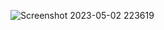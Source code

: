 ![Screenshot 2023-05-02 223619](https://user-images.githubusercontent.com/99186533/235736130-8f6540cb-a97a-4c48-8b38-9f2cf5a7b582.png)
